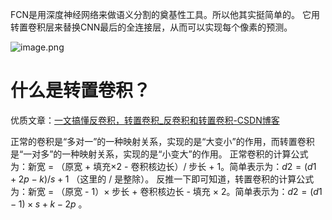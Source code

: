 FCN是用深度神经网络来做语义分割的奠基性工具。所以他其实挺简单的。
它用转置卷积层来替换CNN最后的全连接层，从而可以实现每个像素的预测。

![image.png](https://youki-1330066034.cos.ap-guangzhou.myqcloud.com/machine-learning/202410091730376.png)

# 什么是转置卷积？

优质文章：[一文搞懂反卷积，转置卷积_反卷积和转置卷积-CSDN博客](https://blog.csdn.net/LoseInVain/article/details/81098502)

正常的卷积是“多对一”的一种映射关系，实现的是“大变小”的作用，而转置卷积是“一对多”的一种映射关系，实现的是“小变大”的作用。
正常卷积的计算公式为：新宽 = （原宽 + 填充×2 - 卷积核边长）/ 步长 + 1。简单表示为：$d2=(d1+2p-k)/s+1$ （这里的 $/$ 是整除）。
反推一下即可知道，转置卷积的计算公式为：新宽 = （原宽 - 1）× 步长 + 卷积核边长 - 填充 × 2。简单表示为：$d2=(d1-1)×s+k-2p$ 。
